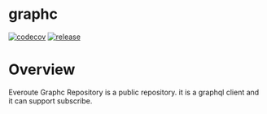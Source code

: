 # graphc
[![codecov](https://codecov.io/gh/everoute/graphc/branch/main/graph/badge.svg)](https://codecov.io/gh/everoute/graphc)
[![release](https://github.com/everoute/graphc/actions/workflows/release.yaml/badge.svg)](https://github.com/everoute/graphc/actions/workflows/release.yaml)

# Overview

Everoute Graphc Repository is a public repository. it is a graphql client and it can support subscribe.
